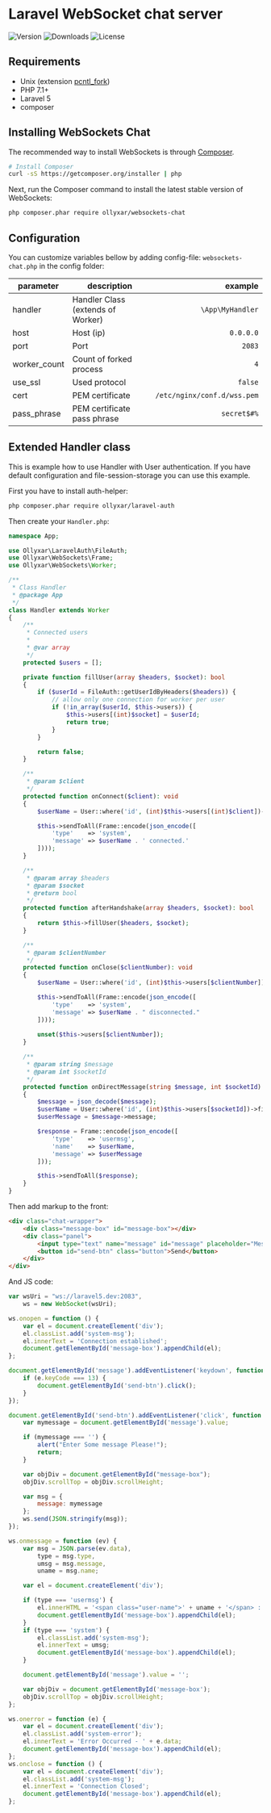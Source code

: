 # Laravel WebSocket chat server

![Version](https://poser.pugx.org/ollyxar/websockets-chat/v/stable.svg)
![Downloads](https://poser.pugx.org/ollyxar/websockets-chat/d/total.svg)
![License](https://poser.pugx.org/ollyxar/websockets-chat/license.svg)

## Requirements

* Unix (extension [pcntl_fork](http://php.net/manual/function.pcntl-fork.php))
* PHP 7.1+
* Laravel 5
* composer

## Installing WebSockets Chat

The recommended way to install WebSockets is through
[Composer](http://getcomposer.org).


```bash
# Install Composer
curl -sS https://getcomposer.org/installer | php
```

Next, run the Composer command to install the latest stable version of WebSockets:

```bash
php composer.phar require ollyxar/websockets-chat
```

## Configuration

You can customize variables bellow by adding config-file: `websockets-chat.php` in the config folder:

| parameter | description | example |
| --- | --- | ---: |
| handler  | Handler Class (extends of Worker) | `\App\MyHandler` |
| host     | Host (ip)   |  `0.0.0.0` |
| port     | Port        |  `2083`    |
| worker_count | Count of forked process | `4` |
| use_ssl  | Used protocol | `false` |
| cert     | PEM certificate | `/etc/nginx/conf.d/wss.pem` |
| pass_phrase | PEM certificate pass phrase | `secret$#%` |

## Extended Handler class

This is example how to use Handler with User authentication. If you have default configuration and file-session-storage you can use this example.

First you have to install auth-helper:
 
 ```bash
 php composer.phar require ollyxar/laravel-auth
 ```
 
 Then create your `Handler.php`:
 
 ```php
 namespace App;
 
 use Ollyxar\LaravelAuth\FileAuth;
 use Ollyxar\WebSockets\Frame;
 use Ollyxar\WebSockets\Worker;
 
 /**
  * Class Handler
  * @package App
  */
 class Handler extends Worker
 {
     /**
      * Connected users
      *
      * @var array
      */
     protected $users = [];
 
     private function fillUser(array $headers, $socket): bool
     {
         if ($userId = FileAuth::getUserIdByHeaders($headers)) {
             // allow only one connection for worker per user
             if (!in_array($userId, $this->users)) {
                 $this->users[(int)$socket] = $userId;
                 return true;
             }
         }
 
         return false;
     }
 
     /**
      * @param $client
      */
     protected function onConnect($client): void
     {
         $userName = User::where('id', (int)$this->users[(int)$client])->first()->name;
 
         $this->sendToAll(Frame::encode(json_encode([
             'type'    => 'system',
             'message' => $userName . ' connected.'
         ])));
     }
 
     /**
      * @param array $headers
      * @param $socket
      * @return bool
      */
     protected function afterHandshake(array $headers, $socket): bool
     {
         return $this->fillUser($headers, $socket);
     }
 
     /**
      * @param $clientNumber
      */
     protected function onClose($clientNumber): void
     {
         $userName = User::where('id', (int)$this->users[$clientNumber])->first()->name;
 
         $this->sendToAll(Frame::encode(json_encode([
             'type'    => 'system',
             'message' => $userName . " disconnected."
         ])));
         
         unset($this->users[$clientNumber]);
     }
 
     /**
      * @param string $message
      * @param int $socketId
      */
     protected function onDirectMessage(string $message, int $socketId): void
     {
         $message = json_decode($message);
         $userName = User::where('id', (int)$this->users[$socketId])->first()->name;
         $userMessage = $message->message;
 
         $response = Frame::encode(json_encode([
             'type'    => 'usermsg',
             'name'    => $userName,
             'message' => $userMessage
         ]));
 
         $this->sendToAll($response);
     }
 }
 ```
 
Then add markup to the front:
 
```html
<div class="chat-wrapper">
    <div class="message-box" id="message-box"></div>
    <div class="panel">
        <input type="text" name="message" id="message" placeholder="Message"/>
        <button id="send-btn" class="button">Send</button>
    </div>
</div>
```

And JS code:

```javascript
var wsUri = "ws://laravel5.dev:2083",
    ws = new WebSocket(wsUri);

ws.onopen = function () {
    var el = document.createElement('div');
    el.classList.add('system-msg');
    el.innerText = 'Connection established';
    document.getElementById('message-box').appendChild(el);
};

document.getElementById('message').addEventListener('keydown', function (e) {
    if (e.keyCode === 13) {
        document.getElementById('send-btn').click();
    }
});

document.getElementById('send-btn').addEventListener('click', function () {
    var mymessage = document.getElementById('message').value;

    if (mymessage === '') {
        alert("Enter Some message Please!");
        return;
    }

    var objDiv = document.getElementById("message-box");
    objDiv.scrollTop = objDiv.scrollHeight;

    var msg = {
        message: mymessage
    };
    ws.send(JSON.stringify(msg));
});

ws.onmessage = function (ev) {
    var msg = JSON.parse(ev.data),
        type = msg.type,
        umsg = msg.message,
        uname = msg.name;

    var el = document.createElement('div');

    if (type === 'usermsg') {
        el.innerHTML = '<span class="user-name">' + uname + '</span> : <span class="user-message">' + umsg + '</span>';
        document.getElementById('message-box').appendChild(el);
    }
    if (type === 'system') {
        el.classList.add('system-msg');
        el.innerText = umsg;
        document.getElementById('message-box').appendChild(el);
    }

    document.getElementById('message').value = '';

    var objDiv = document.getElementById('message-box');
    objDiv.scrollTop = objDiv.scrollHeight;
};

ws.onerror = function (e) {
    var el = document.createElement('div');
    el.classList.add('system-error');
    el.innerText = 'Error Occurred - ' + e.data;
    document.getElementById('message-box').appendChild(el);
};
ws.onclose = function () {
    var el = document.createElement('div');
    el.classList.add('system-msg');
    el.innerText = 'Connection Closed';
    document.getElementById('message-box').appendChild(el);
};
```
